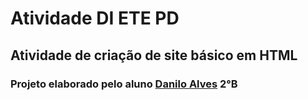 # **Atividade DI ETE PD**
## Atividade de criação de site básico em HTML
### Projeto elaborado pelo aluno [Danilo Alves](https://www.linkedin.com/in/daniloooriginal/) 2°B

